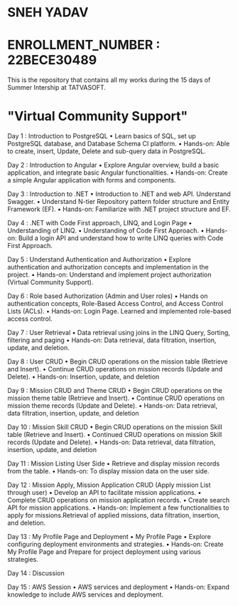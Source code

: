 # SNEH YADAV

# ENROLLMENT_NUMBER : 22BECE30489

This is the repository that contains all my works during the 15 days of Summer Intership at TATVASOFT.

# "Virtual Community Support"

Day 1 : Introduction to PostgreSQL
• Learn basics of SQL, set up PostgreSQL database, and Database Schema CI platform.
• Hands-on: Able to create, insert, Update, Delete and sub-query data in PostgreSQL.

Day 2 : Introduction to Angular
• Explore Angular overview, build a basic application, and integrate basic Angular functionalities.
• Hands-on: Create a simple Angular application with forms and components.

Day 3 : Introduction to .NET
• Introduction to .NET and web API. Understand Swagger.
• Understand N-tier Repository pattern folder structure and Entity Framework (EF).
• Hands-on: Familiarize with .NET project structure and EF.

Day 4 : .NET with Code First approach, LINQ, and Login Page
• Understanding of LINQ.
• Understanding of Code First Approach.
• Hands-on: Build a login API and understand how to write LINQ queries with Code First Approach.

Day 5 : Understand Authentication and Authorization
• Explore authentication and authorization concepts and implementation in the project.
• Hands-on: Understand and implement project authorization (Virtual Community Support).

Day 6 : Role based Authorization (Admin and User roles)
• Hands on authentication concepts, Role-Based Access Control, and Access Control Lists (ACLs).
• Hands-on: Login Page. Learned and implemented role-based access control.

Day 7 : User Retrieval
• Data retrieval using joins in the LINQ Query, Sorting, filtering and paging
• Hands-on: Data retrieval, data filtration, insertion, update, and deletion.

Day 8 : User CRUD
• Begin CRUD operations on the mission table (Retrieve and Insert).
• Continue CRUD operations on mission records (Update and Delete).
• Hands-on: Insertion, update, and deletion

Day 9 : Mission CRUD and Theme CRUD
• Begin CRUD operations on the mission theme table (Retrieve and Insert).
• Continue CRUD operations on mission theme records (Update and Delete).
• Hands-on: Data retrieval, data filtration, insertion, update, and deletion

Day 10 : Mission Skill CRUD
• Begin CRUD operations on the mission Skill table (Retrieve and Insert).
• Continued CRUD operations on mission Skill records (Update and Delete).
• Hands-on: Data retrieval, data filtration, insertion, update, and deletion

Day 11 : Mission Listing User Side
• Retrieve and display mission records from the table.
• Hands-on: To display mission data on the user side.

Day 12 : Mission Apply, Mission Application CRUD (Apply mission List through user)
• Develop an API to facilitate mission applications.
• Complete CRUD operations on mission application records.
• Create search API for mission applications.
• Hands-on: Implement a few functionalities to apply for missions.Retrieval of applied missions, data filtration, insertion, and deletion.

Day 13 : My Profile Page and Deployment
• My Profile Page
• Explore configuring deployment environments and strategies.
• Hands-on: Create My Profile Page and Prepare for project deployment using various strategies.

Day 14 : Discussion

Day 15 : AWS Session
• AWS services and deployment
• Hands-on: Expand knowledge to include AWS services and deployment.
